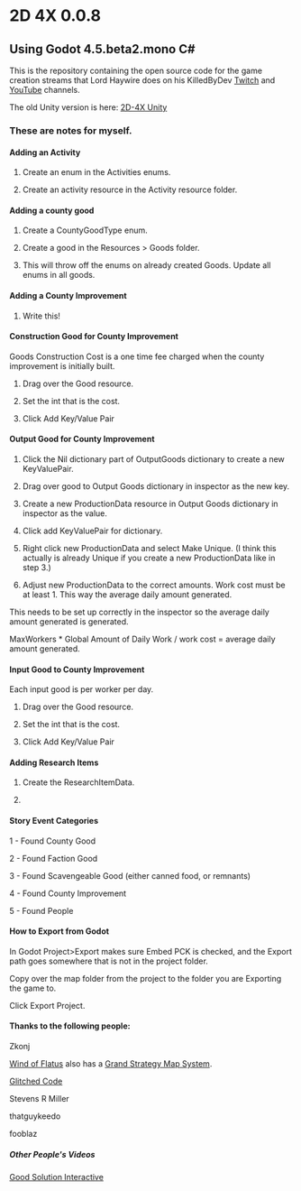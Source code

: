 # 2D 4X 0.0.8

## Using Godot 4.5.beta2.mono C#

This is the repository containing the open source code for the game creation streams that Lord Haywire does on his KilledByDev [Twitch](https://www.twitch.tv/killedbydev) 
and [YouTube](https://www.youtube.com/@killedbydev) channels.

The old Unity version is here: [2D-4X Unity](https://github.com/lordhaywire/2D-4X-Unity)

### These are notes for myself.

#### Adding an Activity

1. Create an enum in the Activities enums.

2. Create an activity resource in the Activity resource folder.

#### Adding a county good

1. Create a CountyGoodType enum.

2. Create a good in the Resources > Goods folder.

3. This will throw off the enums on already created Goods.  Update all enums in all goods.

#### Adding a County Improvement

1. Write this!

#### Construction Good for County Improvement

Goods Construction Cost is a one time fee charged when the county improvement is initially built.

1. Drag over the Good resource.

2. Set the int that is the cost.

3. Click Add Key/Value Pair

#### Output Good for County Improvement

1. Click the Nil dictionary part of OutputGoods dictionary to create a new KeyValuePair.

2. Drag over good to Output Goods dictionary in inspector as the new key.

3. Create a new ProductionData resource in Output Goods dictionary in inspector as the value.

4. Click add KeyValuePair for dictionary.

5. Right click new ProductionData and select Make Unique. (I think this actually is already Unique if you create a new ProductionData like in step 3.)

6. Adjust new ProductionData to the correct amounts. Work cost must be at least 1. This way the average daily amount generated.

This needs to be set up correctly in the inspector so the average daily amount generated is generated.

MaxWorkers * Global Amount of Daily Work / work cost = average daily amount generated.

#### Input Good to County Improvement

Each input good is per worker per day.

1. Drag over the Good resource.

2. Set the int that is the cost.

3. Click Add Key/Value Pair

#### Adding Research Items

1. Create the ResearchItemData.

2. 
#### Story Event Categories

1 - Found County Good

2 - Found Faction Good

3 - Found Scavengeable Good (either canned food, or remnants)

4 - Found County Improvement

5 - Found People


#### How to Export from Godot

In Godot Project>Export makes sure Embed PCK is checked, and the Export path goes somewhere that is not in the project
folder.

Copy over the map folder from the project to the folder you are Exporting the game to.

Click Export Project.

#### Thanks to the following people:

Zkonj

[Wind of Flatus](https://flatus.itch.io/) also has a [Grand Strategy Map System](https://github.com/HooniusDev/gs-map-system).

[Glitched Code](https://www.youtube.com/@GlitchedCode)

Stevens R Miller

thatguykeedo

fooblaz

##### Other People's Videos

[Good Solution Interactive](https://www.youtube.com/watch?v=UtbU2fa4fMM)